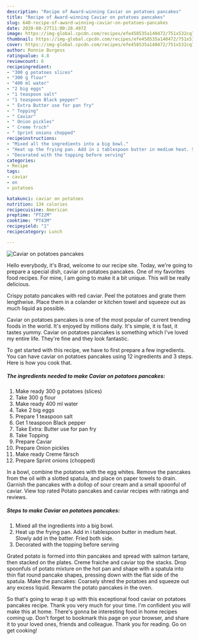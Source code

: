 ```yaml
---
description: "Recipe of Award-winning Caviar on potatoes pancakes"
title: "Recipe of Award-winning Caviar on potatoes pancakes"
slug: 640-recipe-of-award-winning-caviar-on-potatoes-pancakes
date: 2020-08-27T11:00:28.497Z
image: https://img-global.cpcdn.com/recipes/efe458535a140472/751x532cq70/caviar-on-potatoes-pancakes-recipe-main-photo.jpg
thumbnail: https://img-global.cpcdn.com/recipes/efe458535a140472/751x532cq70/caviar-on-potatoes-pancakes-recipe-main-photo.jpg
cover: https://img-global.cpcdn.com/recipes/efe458535a140472/751x532cq70/caviar-on-potatoes-pancakes-recipe-main-photo.jpg
author: Ronnie Burgess
ratingvalue: 4.8
reviewcount: 6
recipeingredient:
- "300 g potatoes slices"
- "300 g flour"
- "400 ml water"
- "2 big eggs"
- "1 teaspoon salt"
- "1 teaspoon Black pepper"
- " Extra Butter use for pan fry"
- " Topping"
- " Caviar"
- " Onion pickles"
- " Creme frsch"
- " Sprint onions chopped"
recipeinstructions:
- "Mixed all the ingredients into a big bowl."
- "Heat up the frying pan. Add in i tablespoon butter in medium heat. Slowly add in the batter. Fried both side."
- "Decorated with the topping before serving"
categories:
- Recipe
tags:
- caviar
- on
- potatoes

katakunci: caviar on potatoes 
nutrition: 134 calories
recipecuisine: American
preptime: "PT22M"
cooktime: "PT43M"
recipeyield: "1"
recipecategory: Lunch

---
```



![Caviar on potatoes pancakes](https://img-global.cpcdn.com/recipes/efe458535a140472/751x532cq70/caviar-on-potatoes-pancakes-recipe-main-photo.jpg)

Hello everybody, it's Brad, welcome to our recipe site. Today, we're going to prepare a special dish, caviar on potatoes pancakes. One of my favorites food recipes. For mine, I am going to make it a bit unique. This will be really delicious.

Crispy potato pancakes with red caviar. Peel the potatoes and grate them lengthwise. Place them in a colander or kitchen towel and squeeze out as much liquid as possible.

Caviar on potatoes pancakes is one of the most popular of current trending foods in the world. It's enjoyed by millions daily. It's simple, it is fast, it tastes yummy. Caviar on potatoes pancakes is something which I've loved my entire life. They're fine and they look fantastic.


To get started with this recipe, we have to first prepare a few ingredients. You can have caviar on potatoes pancakes using 12 ingredients and 3 steps. Here is how you cook that.

<!--inarticleads1-->

##### The ingredients needed to make Caviar on potatoes pancakes:

1. Make ready 300 g potatoes (slices)
1. Take 300 g flour
1. Make ready 400 ml water
1. Take 2 big eggs
1. Prepare 1 teaspoon salt
1. Get 1 teaspoon Black pepper
1. Take  Extra: Butter use for pan fry
1. Take  Topping
1. Prepare  Caviar
1. Prepare  Onion pickles
1. Make ready  Creme färsch
1. Prepare  Sprint onions (chopped)


In a bowl, combine the potatoes with the egg whites. Remove the pancakes from the oil with a slotted spatula, and place on paper towels to drain. Garnish the pancakes with a dollop of sour cream and a small spoonful of caviar. View top rated Potato pancakes and caviar recipes with ratings and reviews. 

<!--inarticleads2-->

##### Steps to make Caviar on potatoes pancakes:

1. Mixed all the ingredients into a big bowl.
1. Heat up the frying pan. Add in i tablespoon butter in medium heat. Slowly add in the batter. Fried both side.
1. Decorated with the topping before serving


Grated potato is formed into thin pancakes and spread with salmon tartare, then stacked on the plates. Creme fraiche and caviar top the stacks. Drop spoonfuls of potato mixture on the hot pan and shape with a spatula into thin flat round pancake shapes, pressing down with the flat side of the spatula. Make the pancakes: Coarsely shred the potatoes and squeeze out any excess liquid. Rewarm the potato pancakes in the oven. 

So that's going to wrap it up with this exceptional food caviar on potatoes pancakes recipe. Thank you very much for your time. I'm confident you will make this at home. There's gonna be interesting food in home recipes coming up. Don't forget to bookmark this page on your browser, and share it to your loved ones, friends and colleague. Thank you for reading. Go on get cooking!
